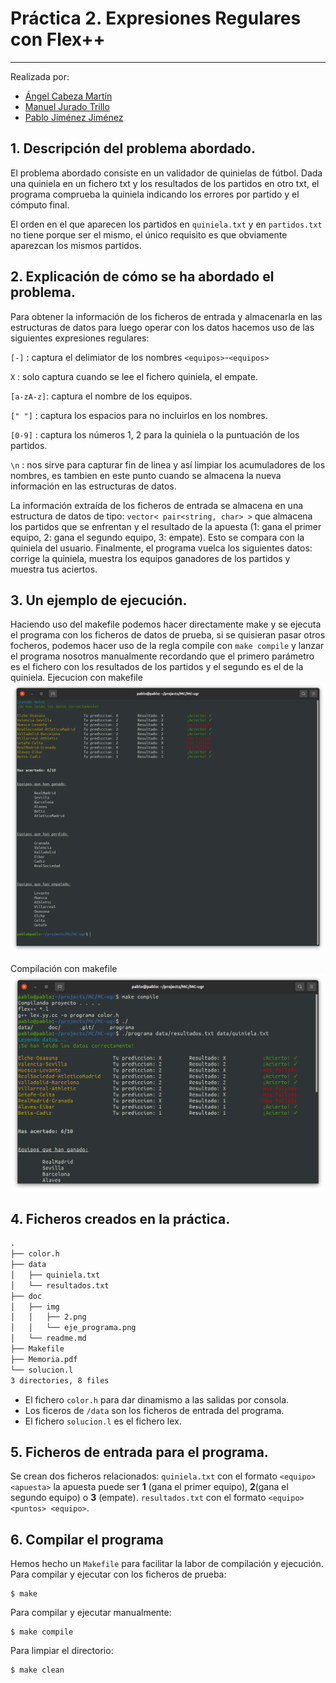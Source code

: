 # Práctica 2. Expresiones Regulares con Flex++
-------------------------------------
Realizada por:
* [Ángel Cabeza Martín](https://github.com/angelcabeza)
* [Manuel Jurado Trillo](https://github.com/manujurado1)
* [Pablo Jiménez Jiménez](https://github.com/pablojj1808)

## 1. Descripción del problema abordado. 
El problema abordado consiste en un validador de quinielas de fútbol. 
Dada una quiniela en un fichero txt y los resultados de los partidos en otro txt, el programa comprueba la quiniela indicando los errores por partido y el cómputo final.

El orden en el que aparecen los partidos en `quiniela.txt` y en `partidos.txt` no tiene porque ser el mismo, el único requisito es que obviamente aparezcan los mismos partidos.

## 2. Explicación de cómo se ha abordado el problema.
Para obtener la información de los ficheros de entrada y almacenarla en las estructuras de datos para luego operar con los datos hacemos uso de las siguientes expresiones regulares:

`[-]`     : captura el delimiator de los nombres `<equipos>`-`<equipos>`

`X`       : solo captura cuando se lee el fichero quiniela, el empate.

`[a-zA-z]`: captura el nombre de los equipos.

`[" "]`   : captura los espacios para no incluirlos en los nombres.

`[0-9]`   : captura los números 1, 2 para la quiniela o la puntuación de los partidos.

`\n`      : nos sirve para capturar fin de linea y así limpiar los acumuladores de los nombres, es tambien en este punto cuando se almacena la nueva información en las estructuras de datos.
  
La información extraída de los ficheros de entrada se almacena en una estructura de datos de tipo: `vector< pair<string, char> >` que almacena los partidos que se enfrentan y el resultado de la apuesta (1: gana el primer equipo, 2: gana el segundo equipo, 3: empate). Esto se compara con la quiniela del usuario.
Finalmente, el programa vuelca los siguientes datos: corrige la quiniela, muestra los equipos ganadores de los partidos y muestra tus aciertos.


## 3. Un ejemplo de ejecución.
Haciendo uso del makefile podemos hacer directamente make y se ejecuta el programa con los ficheros de datos de prueba, si se quisieran pasar otros focheros, podemos hacer uso de la regla compile con `make compile` y lanzar el programa nosotros manualmente recordando que el primero parámetro es el fichero con los resultados de los partidos y el segundo es el de la quiniela.
Ejecucion con makefile
![Ejecucion con makefile](doc/img/1.png)

Compilación con makefile
![Compilación con makefile](doc/img/2.png)

## 4. Ficheros creados en la práctica.
``` txt
.
├── color.h
├── data
│   ├── quiniela.txt
│   └── resultados.txt
├── doc
│   ├── img
│   │   ├── 2.png
│   │   └── eje_programa.png
│   └── readme.md
├── Makefile
├── Memoria.pdf
└── solucion.l
3 directories, 8 files
```
- El fichero `color.h` para dar dinamismo a las salidas por consola.
- Los ficeros de `/data` son los ficheros de entrada del programa.
- El fichero `solucion.l` es el fichero lex.

##  5. Ficheros de entrada para el programa.
Se crean dos ficheros relacionados:
`quiniela.txt` con el formato `<equipo> <apuesta>` la apuesta puede ser **1** (gana el primer equipo), **2**(gana el segundo equipo) o **3** (empate).
`resultados.txt` con el formato `<equipo> <puntos> <equipo>`.

##  6. Compilar el programa
Hemos hecho un `Makefile` para facilitar la labor de compilación y ejecución.
Para compilar y ejecutar con los ficheros de prueba:
``` shell
$ make
```
Para compilar y ejecutar manualmente:
``` shell
$ make compile
```
Para limpiar el directorio:
``` shell
$ make clean
```
